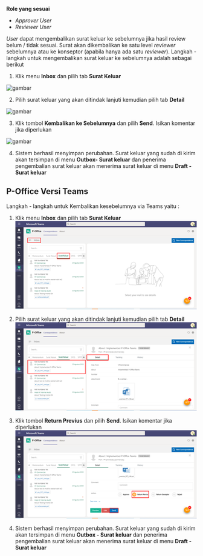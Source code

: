 **Role yang sesuai**

- *Approver User*
- *Reviewer User*

*User* dapat mengembalikan surat keluar ke sebelumnya jika hasil review belum / tidak sesuai. Surat akan dikembalikan ke satu level *reviewer* sebelumnya atau ke konseptor (apabila hanya ada satu *reviewer*). Langkah - langkah untuk mengembalikan surat keluar ke sebelumnya adalah sebagai berikut

1. Klik menu **Inbox** dan pilih tab **Surat Keluar**

![gambar](SC_Surat_Keluar/SK38.png)

2. Pilih surat keluar yang akan ditindak lanjuti kemudian pilih tab **Detail**

![gambar](SC_Surat_Keluar/SK39.png)

3. Klik tombol **Kembalikan ke Sebelumnya** dan pilih **Send**. Isikan komentar jika diperlukan

![gambar](SC_Surat_Keluar/SK40.png)

4. Sistem berhasil menyimpan perubahan. Surat keluar yang sudah di kirim akan tersimpan di menu **Outbox- Surat keluar** dan penerima pengembalian surat keluar akan menerima surat keluar di menu **Draft - Surat keluar**



## **P-Office Versi Teams**


Langkah - langkah untuk Kembalikan kesebelumnya via Teams yaitu :


 1.    Klik menu **Inbox** dan pilih tab **Surat Keluar**
 ![gambar](SuratKeluar/SK_Teams/SK40.png)

 2.    Pilih surat keluar yang akan ditindak lanjuti kemudian pilih tab **Detail**
 ![gambar](SuratKeluar/SK_Teams/SK41.png)

 3.    Klik tombol **Return Previus** dan pilih **Send**. Isikan komentar jika diperlukan
 ![gambar](SuratKeluar/SK_Teams/SK42.png)

 4.    Sistem berhasil menyimpan perubahan. Surat keluar yang sudah di kirim akan tersimpan di menu **Outbox - Surat keluar** dan penerima pengembalian surat keluar akan menerima surat keluar di menu **Draft - Surat keluar**
